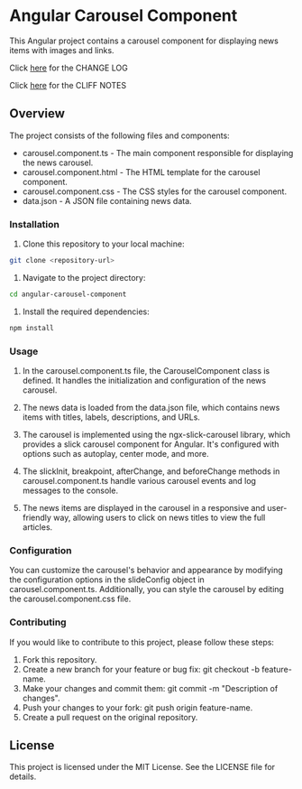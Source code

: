 # Angular Carousel Component

This Angular project contains a carousel component for displaying news items with images and links.

Click [here](/CHANGELOG.md) for the CHANGE LOG

Click [here](/CLIFF_NOTES.md) for the CLIFF NOTES

## Overview

The project consists of the following files and components:

- carousel.component.ts - The main component responsible for displaying the news carousel.
- carousel.component.html - The HTML template for the carousel component.
- carousel.component.css - The CSS styles for the carousel component.
- data.json - A JSON file containing news data.

### Installation

  1. Clone this repository to your local machine:

  ```bash
  git clone <repository-url>
  ```

  1. Navigate to the project directory:

  ```bash
  cd angular-carousel-component
  ```

  1. Install the required dependencies:

  ```bash
  npm install
  ```

### Usage

1. In the carousel.component.ts file, the CarouselComponent class is defined. It handles the initialization and configuration of the news carousel.

2. The news data is loaded from the data.json file, which contains news items with titles, labels, descriptions, and URLs.

3. The carousel is implemented using the ngx-slick-carousel library, which provides a slick carousel component for Angular. It's configured with options such as autoplay, center mode, and more.

4. The slickInit, breakpoint, afterChange, and beforeChange methods in carousel.component.ts handle various carousel events and log messages to the console.

5. The news items are displayed in the carousel in a responsive and user-friendly way, allowing users to click on news titles to view the full articles.

### Configuration

You can customize the carousel's behavior and appearance by modifying the configuration options in the slideConfig object in carousel.component.ts. Additionally, you can style the carousel by editing the carousel.component.css file.

### Contributing

If you would like to contribute to this project, please follow these steps:

1. Fork this repository.
2. Create a new branch for your feature or bug fix: git checkout -b feature-name.
3. Make your changes and commit them: git commit -m "Description of changes".
4. Push your changes to your fork: git push origin feature-name.
5. Create a pull request on the original repository.

## License

This project is licensed under the MIT License. See the LICENSE file for details.

